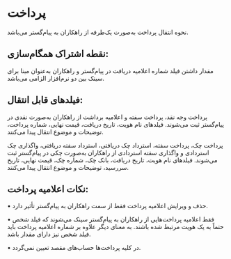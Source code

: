 # پرداخت

نحوه انتقال پرداخت به‌صورت یک‌طرفه از راهکاران به پیام‌گستر می‌باشد.

## نقطه اشتراک همگام‌سازی:

مقدار داشتن فیلد شماره اعلامیه دریافت در پیام‌گستر و راهکاران به‌عنوان مبنا برای سینک بین دو نرم‌افزار الزامی
می‌باشد.

## فیلدهای قابل انتقال: 

پرداخت وجه نقد، پرداخت سفته و اعلامیه برداشت از راهکاران به‌صورت نقدی در پیام‌گستر ثبت می‌شوند. فیلدهای نام هویت، تاریخ دریافت، قیمت نهایی، شماره پرداخت، توضیحات و موضوع انتقال پیدا می‌کنند.

پرداخت چک، پرداخت سفته، استرداد چک دریافتی، استرداد سفته دریافتی، واگذاری چک استردادی و واگذاری سفته استردادی از راهکاران به‌صورت چکی در پیام‌گستر ثبت می‌شوند. فیلدهای نام هویت، تاریخ دریافت، بانک چک، شماره چک، قیمت نهایی، تاریخ سررسید، توضیحات و موضوع انتقال پیدا می‌کنند.

## نکات اعلامیه پرداخت:

•    حذف و ویرایش اعلامیه پرداخت فقط از سمت راهکاران به پیام‌گستر تأثیر دارد.

•    فقط اعلامیه پرداخت‌هایی از راهکاران به پیام‌گستر سینک می‌شوند که فیلد شخص حتماً به یک هویت مرتبط شده باشند. به معنای دیگر علاوه بر شماره اعلامیه پرداخت باید فیلد شخص نیز دارای مقدار باشد.

•    در کلیه پرداخت‌ها حساب‌های مقصد تعیین نمی‌گردد.
